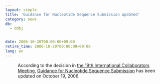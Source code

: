 ```yaml
---
layout: simple
title: 'Guidance for Nucleotide Sequence Submission updated'
category: news
db:
  - ddbj


date: 2006-10-20T00:00:00+09:00
retire_time: 2006-10-20T00:00:00+09:00
lang: en
---
```


<dd>According to the decision in <a href="/activities/index-e.html#2006">the 19th International Collaborators Meeting</a>, <a href="/ddbj/flat-file-e.html">Guidance for Nucleotide Sequence Submission</a> has been updated on October 19, 2006.</dd>
